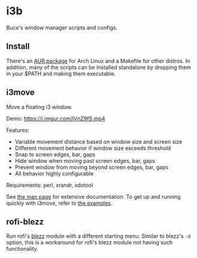 
# i3b

Buce's window manager scripts and configs.

## Install

There's an [AUR package](https://aur.archlinux.org/packages/i3b) for Arch Linux
and a Makefile for other distros.
In addition, many of the scripts can be installed standalone
by dropping them in your $PATH and making them executable.

## i3move

Move a floating i3 window.

Demo: https://i.imgur.com/IVnZ9fS.mp4

Features:

* Variable movement distance based on window size and screen size
* Different movement behavior if window size exceeds threshold
* Snap to screen edges, bar, gaps
* Hide window when moving past screen edges, bar, gaps
* Prevent window from moving beyond screen edges, bar, gaps
* All behavior highly configurable

Requirements: perl, xrandr, xdotool

See [the man page](https://dmbuce.github.io/i3b/i3move.1.html)
for extensive documentation.
To get up and running quickly with i3move,
refer to [the examples](https://dmbuce.github.io/i3b/i3move.1.html#EXAMPLES).

## rofi-blezz

Run rofi's [blezz](https://github.com/davatorium/rofi-blezz) module
with a different starting menu.
Similar to blezz's `-d` option,
this is a workaround for rofi's blezz module not having such functionality.

